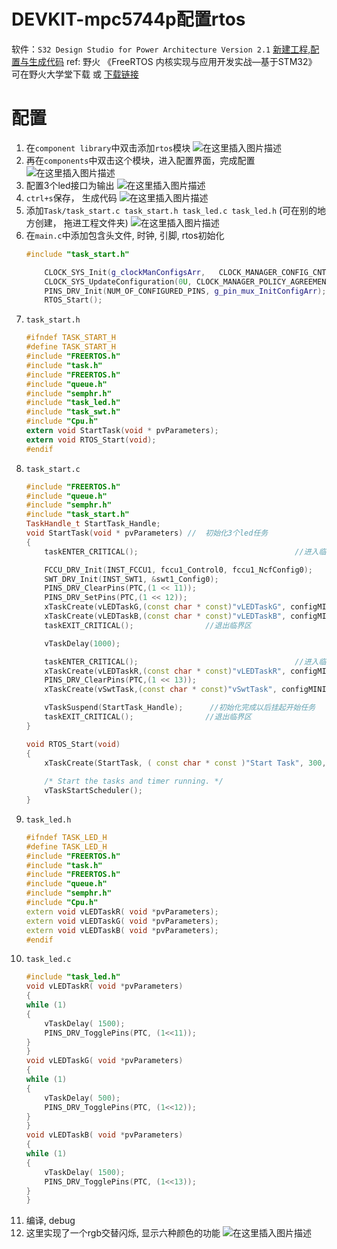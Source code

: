 # DEVKIT-mpc5744p配置rtos
软件：`S32 Design Studio for Power Architecture Version 2.1`
[新建工程,配置与生成代码](https://blog.csdn.net/weixin_46143152/article/details/125563870)
ref: 野火 《FreeRTOS 内核实现与应用开发实战—基于STM32》
可在野火大学堂下载 或 [下载链接](https://gitee.com/Wind_to_valley/notes/blob/master/MCU/RTOS/%E3%80%8AFreeRTOS%20%E5%86%85%E6%A0%B8%E5%AE%9E%E7%8E%B0%E4%B8%8E%E5%BA%94%E7%94%A8%E5%BC%80%E5%8F%91%E5%AE%9E%E6%88%98%E2%80%94%E5%9F%BA%E4%BA%8ESTM32%E3%80%8B.pdf)
# 配置
1. 在`component library`中双击添加`rtos`模块
    ![在这里插入图片描述](https://img-blog.csdnimg.cn/00e77aee915747f183de709e33524b27.png)
2. 再在`components`中双击这个模块，进入配置界面，完成配置
    ![在这里插入图片描述](https://img-blog.csdnimg.cn/c6700c48c95e44f3b64cf8bc00bc71d3.png)
3. 配置3个led接口为输出
    ![在这里插入图片描述](https://img-blog.csdnimg.cn/7f5a161d586847f9829874f5570c823d.png)
4. `ctrl+s`保存， 生成代码
    ![在这里插入图片描述](https://img-blog.csdnimg.cn/9ffdca87998d4ec7b1d27a8aecdc3626.png)
5. 添加`Task/task_start.c task_start.h task_led.c task_led.h` (可在别的地方创建， 拖进工程文件夹)
    ![在这里插入图片描述](https://img-blog.csdnimg.cn/5a855bf20463454a82a34d91635ca0be.png)
6. 在`main.c`中添加包含头文件, 时钟, 引脚, rtos初始化
    ```C++
    #include "task_start.h"

        CLOCK_SYS_Init(g_clockManConfigsArr,   CLOCK_MANAGER_CONFIG_CNT, g_clockManCallbacksArr, CLOCK_MANAGER_CALLBACK_CNT);
        CLOCK_SYS_UpdateConfiguration(0U, CLOCK_MANAGER_POLICY_AGREEMENT);
        PINS_DRV_Init(NUM_OF_CONFIGURED_PINS, g_pin_mux_InitConfigArr);
        RTOS_Start();
    ```
7. `task_start.h`
    ```C
    #ifndef TASK_START_H
    #define TASK_START_H
    #include "FREERTOS.h"
    #include "task.h"
    #include "FREERTOS.h"
    #include "queue.h"
    #include "semphr.h"
    #include "task_led.h"
    #include "task_swt.h"
    #include "Cpu.h"
    extern void StartTask(void * pvParameters);
    extern void RTOS_Start(void);
    #endif
    ```
8. `task_start.c`
    ```C++
    #include "FREERTOS.h"
    #include "queue.h"
    #include "semphr.h"
    #include "task_start.h"
    TaskHandle_t StartTask_Handle;
    void StartTask(void * pvParameters) //  初始化3个led任务
    {
        taskENTER_CRITICAL();               					//进入临界区

        FCCU_DRV_Init(INST_FCCU1, fccu1_Control0, fccu1_NcfConfig0);
        SWT_DRV_Init(INST_SWT1, &swt1_Config0);
        PINS_DRV_ClearPins(PTC,(1 << 11));
        PINS_DRV_SetPins(PTC,(1 << 12));
        xTaskCreate(vLEDTaskG,(const char * const)"vLEDTaskG", configMINIMAL_STACK_SIZE, (void*)0, 2, NULL);
        xTaskCreate(vLEDTaskB,(const char * const)"vLEDTaskB", configMINIMAL_STACK_SIZE, (void*)0, 2, NULL);
        taskEXIT_CRITICAL();                //退出临界区

        vTaskDelay(1000);

        taskENTER_CRITICAL();               					//进入临界区
        xTaskCreate(vLEDTaskR,(const char * const)"vLEDTaskR", configMINIMAL_STACK_SIZE, (void*)0, 2, NULL);
        PINS_DRV_ClearPins(PTC,(1 << 13));
        xTaskCreate(vSwtTask,(const char * const)"vSwtTask", configMINIMAL_STACK_SIZE, (void*)0, 4, NULL);

        vTaskSuspend(StartTask_Handle);      //初始化完成以后挂起开始任务
        taskEXIT_CRITICAL();                //退出临界区
    }

    void RTOS_Start(void)
    {	
        xTaskCreate(StartTask, ( const char * const )"Start Task", 300, NULL, 10,&StartTask_Handle);	
        
        /* Start the tasks and timer running. */
        vTaskStartScheduler();
    }
    ```
9.  `task_led.h`
    ```C++
    #ifndef TASK_LED_H
    #define TASK_LED_H
    #include "FREERTOS.h"
    #include "task.h"
    #include "FREERTOS.h"
    #include "queue.h"
    #include "semphr.h"
    #include "Cpu.h"
    extern void vLEDTaskR( void *pvParameters);
    extern void vLEDTaskG( void *pvParameters);
    extern void vLEDTaskB( void *pvParameters);
    #endif
    ```
10. `task_led.c`
    ```C++
    #include "task_led.h"
    void vLEDTaskR( void *pvParameters)
    {
    while (1)
    {
        vTaskDelay( 1500);
        PINS_DRV_TogglePins(PTC, (1<<11));
    }
    }
    void vLEDTaskG( void *pvParameters)
    {
    while (1)
    {
        vTaskDelay( 500);
        PINS_DRV_TogglePins(PTC, (1<<12));
    }
    }
    void vLEDTaskB( void *pvParameters)
    {
    while (1)
    {
        vTaskDelay( 1500);
        PINS_DRV_TogglePins(PTC, (1<<13));
    }
    }
    ```
11. 编译, debug
12. 这里实现了一个rgb交替闪烁, 显示六种颜色的功能
    ![在这里插入图片描述](https://img-blog.csdnimg.cn/3b09f583463044e68706f4e9116164e0.png)

